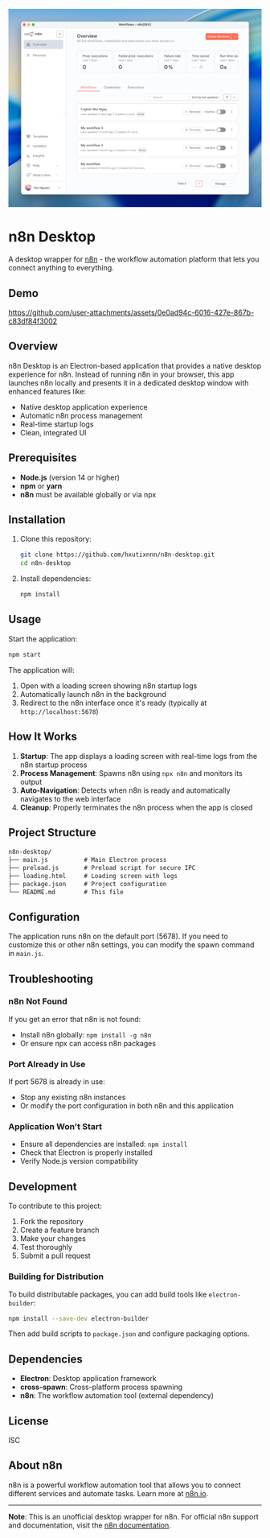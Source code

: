 ![Banner image](./screenshot.jpeg)

# n8n Desktop

A desktop wrapper for [n8n](https://n8n.io/) - the workflow automation platform that lets you connect anything to everything.

## Demo

https://github.com/user-attachments/assets/0e0ad94c-6016-427e-867b-c83df84f3002

## Overview

n8n Desktop is an Electron-based application that provides a native desktop experience for n8n. Instead of running n8n in your browser, this app launches n8n locally and presents it in a dedicated desktop window with enhanced features like:

- Native desktop application experience
- Automatic n8n process management
- Real-time startup logs
- Clean, integrated UI

## Prerequisites

- **Node.js** (version 14 or higher)
- **npm** or **yarn**
- **n8n** must be available globally or via npx

## Installation

1. Clone this repository:
   ```bash
   git clone https://github.com/hxutixnnn/n8n-desktop.git
   cd n8n-desktop
   ```

2. Install dependencies:
   ```bash
   npm install
   ```

## Usage

Start the application:

```bash
npm start
```

The application will:
1. Open with a loading screen showing n8n startup logs
2. Automatically launch n8n in the background
3. Redirect to the n8n interface once it's ready (typically at `http://localhost:5678`)

## How It Works

1. **Startup**: The app displays a loading screen with real-time logs from the n8n startup process
2. **Process Management**: Spawns n8n using `npx n8n` and monitors its output
3. **Auto-Navigation**: Detects when n8n is ready and automatically navigates to the web interface
4. **Cleanup**: Properly terminates the n8n process when the app is closed

## Project Structure

```
n8n-desktop/
├── main.js          # Main Electron process
├── preload.js       # Preload script for secure IPC
├── loading.html     # Loading screen with logs
├── package.json     # Project configuration
└── README.md        # This file
```

## Configuration

The application runs n8n on the default port (5678). If you need to customize this or other n8n settings, you can modify the spawn command in `main.js`.

## Troubleshooting

### n8n Not Found
If you get an error that n8n is not found:
- Install n8n globally: `npm install -g n8n`
- Or ensure npx can access n8n packages

### Port Already in Use
If port 5678 is already in use:
- Stop any existing n8n instances
- Or modify the port configuration in both n8n and this application

### Application Won't Start
- Ensure all dependencies are installed: `npm install`
- Check that Electron is properly installed
- Verify Node.js version compatibility

## Development

To contribute to this project:

1. Fork the repository
2. Create a feature branch
3. Make your changes
4. Test thoroughly
5. Submit a pull request

### Building for Distribution

To build distributable packages, you can add build tools like `electron-builder`:

```bash
npm install --save-dev electron-builder
```

Then add build scripts to `package.json` and configure packaging options.

## Dependencies

- **Electron**: Desktop application framework
- **cross-spawn**: Cross-platform process spawning
- **n8n**: The workflow automation tool (external dependency)

## License

ISC

## About n8n

n8n is a powerful workflow automation tool that allows you to connect different services and automate tasks. Learn more at [n8n.io](https://n8n.io/).

---

**Note**: This is an unofficial desktop wrapper for n8n. For official n8n support and documentation, visit the [n8n documentation](https://docs.n8n.io/).
